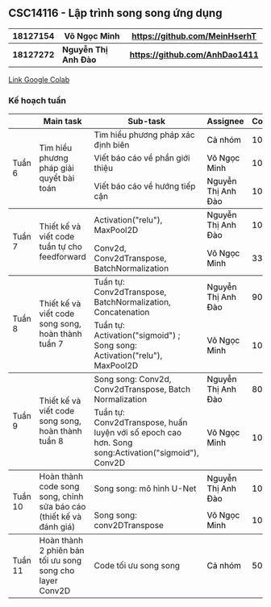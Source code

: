 ## CSC14116 - Lập trình song song ứng dụng


|**18127154**|**Võ Ngọc Minh**| **https://github.com/MeinHserhT** |
|---|---|---|
|**18127272**|**Nguyễn Thị Anh Đào**| **https://github.com/AnhDao1411** |

[Link Google Colab](https://colab.research.google.com/drive/1lB708tJYVGvxVR8zHU0t9Vga1qUNltQE#scrollTo=krAtc1UobLAH)

### Kế hoạch tuần
<table class="tg">
<thead>
  <tr>
    <th class="tg-0pky"></th>
    <th class="tg-rk9a">Main task</th>
    <th class="tg-rk9a">Sub-task</th>
    <th class="tg-rk9a">Assignee</th>
    <th class="tg-rk9a">Completion</th>
  </tr>
</thead>
<tbody>
  <tr>
    <td class="tg-9hil" rowspan="3">Tuần 6</td>
    <td class="tg-9wq8" rowspan="3">Tìm hiểu phương pháp giải quyểt bài toán</td>
    <td class="tg-0pky">Tìm hiểu phương pháp xác định biên</td>
    <td class="tg-kgv7"><span style="color:#000">Cả nhóm</span></td>
    <td class="tg-kgv7"><span style="color:#000">100%</span></td>
  </tr>
  <tr>
    <td class="tg-0pky">Viết báo cáo về phần giới thiệu</td>
    <td class="tg-kgv7"><span style="color:#000">Võ Ngọc Minh</span></td>
    <td class="tg-kgv7"><span style="color:#000">100%</span></td>
  </tr>
  <tr>
    <td class="tg-0pky">Viết báo cáo về hướng tiếp cận</td>
    <td class="tg-kgv7"><span style="color:#000">Nguyễn Thị Anh Đào</span></td>
    <td class="tg-kgv7"><span style="color:#000">100%</span></td>
  </tr>
</tbody>
<tbody>
  <tr>
    <td class="tg-9hil" rowspan="2">Tuần 7</td>
    <td class="tg-9wq8" rowspan="2">Thiết kế và viết code tuần tự cho feedforward</td>
    <td class="tg-0pky">Activation("relu"), MaxPool2D</td>
    <td class="tg-kgv7"><span style="color:#000">Nguyễn Thị Anh Đào</span></td>
    <td class="tg-kgv7"><span style="color:#000">100%</span></td>
  </tr>
  <tr>
    <td class="tg-0pky">Conv2d, Conv2dTranspose, BatchNormalization</td>
    <td class="tg-kgv7"><span style="color:#000">Võ Ngọc Minh</span></td>
    <td class="tg-kgv7"><span style="color:#000">33%</span></td>
  </tr>
</tbody>
<tbody>
  <tr>
    <td class="tg-9hil" rowspan="2">Tuần 8</td>
    <td class="tg-9wq8" rowspan="2">Thiết kế và viết code song song, hoàn thành tuần 7</td>
    <td class="tg-0pky">Tuần tự: Conv2dTranspose, BatchNormalization, Concatenation</td>
    <td class="tg-kgv7"><span style="color:#000">Nguyễn Thị Anh Đào</span></td>
    <td class="tg-kgv7"><span style="color:#000">90%</span></td>
  </tr>
  <tr>
    <td class="tg-0pky">Tuần tự: Activation("sigmoid") ; Song song: Activation("relu"), MaxPool2D</td>
    <td class="tg-kgv7"><span style="color:#000">Võ Ngọc Minh</span></td>
    <td class="tg-kgv7"><span style="color:#000">100%</span></td>
  </tr>
</tbody>
<tbody>
  <tr>
    <td class="tg-9hil" rowspan="2">Tuần 9</td>
    <td class="tg-9wq8" rowspan="2">Thiết kế và viết code song song, hoàn thành tuần 8</td>
    <td class="tg-0pky">Song song: Conv2d, Conv2dTranspose, Batch Normalization</td>
    <td class="tg-kgv7"><span style="color:#000">Nguyễn Thị Anh Đào</span></td>
    <td class="tg-kgv7"><span style="color:#000">80%</span></td>
  </tr>
  <tr>
    <td class="tg-0pky">Tuần tự: Conv2dTranspose, huấn luyện với số epoch cao hơn. Song song:Activation("sigmoid"), Conv2D</td>
    <td class="tg-kgv7"><span style="color:#000">Võ Ngọc Minh</span></td>
    <td class="tg-kgv7"><span style="color:#000">100%</span></td>
  </tr>
</tbody>
<tbody>
  <tr>
    <td class="tg-9hil" rowspan="2">Tuần 10</td>
    <td class="tg-9wq8" rowspan="2">Hoàn thành code song song, chỉnh sửa báo cáo (thiết kế và đánh giá)</td>
    <td class="tg-0pky">Song song: mô hình U-Net</td>
    <td class="tg-kgv7"><span style="color:#000">Nguyễn Thị Anh Đào</span></td>
    <td class="tg-kgv7"><span style="color:#000">100%</span></td>
  </tr>
  <tr>
    <td class="tg-0pky">Song song: conv2DTranspose</td>
    <td class="tg-kgv7"><span style="color:#000">Võ Ngọc Minh</span></td>
    <td class="tg-kgv7"><span style="color:#000">100%</span></td>
  </tr>
</tbody>
<tbody>
  <tr>
    <td class="tg-9hil" rowspan="2">Tuần 11</td>
    <td class="tg-9wq8" rowspan="2">Hoàn thành 2 phiên bản tối ưu song song cho layer Conv2D</td>
    <td class="tg-0pky">Code tối ưu song song</td>
    <td class="tg-kgv7"><span style="color:#000">Cả nhóm</span></td>
    <td class="tg-kgv7"><span style="color:#000">50%</span></td>
  </tr>
</tbody>
</table>


